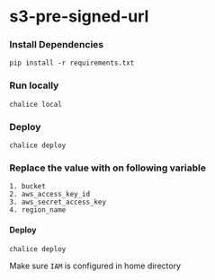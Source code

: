 # s3-pre-signed-url

### Install Dependencies

    pip install -r requirements.txt

### Run locally

    chalice local

### Deploy

    chalice deploy

### Replace the value with on following variable

    1. bucket
    2. aws_access_key_id
    3. aws_secret_access_key
    4. region_name
    
#### Deploy

    chalice deploy

Make sure `IAM` is configured in home directory


